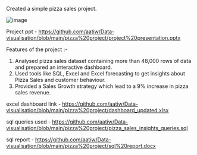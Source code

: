 Created a simple pizza sales project.

![image](https://github.com/aatiw/Data-visualisation/assets/114896288/29128783-e4b6-4c32-ad52-9dbef4a3567d)


Project ppt - https://github.com/aatiw/Data-visualisation/blob/main/pizza%20project/project%20presentation.pptx

Features of the project :-

1. Analysed pizza sales dataset containing more than 48,000 rows of data and prepared an interactive dashboard.
2. Used tools like SQL, Excel and Excel forecasting to get insights about Pizza Sales and customer behaviour.
3. Provided a Sales Growth strategy which lead to a 9% increase in pizza sales revenue.

excel dashboard link - https://github.com/aatiw/Data-visualisation/blob/main/pizza%20project/dashboard_updated.xlsx

sql queries used - https://github.com/aatiw/Data-visualisation/blob/main/pizza%20project/pizza_sales_insights_queries.sql

sql report - https://github.com/aatiw/Data-visualisation/blob/main/pizza%20project/sql%20report.docx
